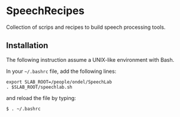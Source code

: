 # SpeechRecipes

Collection of scrips and recipes to build speech processing tools.

## Installation

The following instruction assume a UNIX-like environment with Bash.

In your `~/.bashrc` file, add the following lines:
```
export SLAB_ROOT=/people/ondel/SpeechLab
. $SLAB_ROOT/speechlab.sh
```
and reload the file by typing:
```
$ . ~/.bashrc
```
